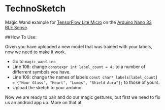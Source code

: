# TechnoSketch

Magic Wand example for [TensorFlow Lite Micro](https://www.tensorflow.org/lite/microcontrollers) on the [Arduino Nano 33 BLE Sense](https://store.arduino.cc/usa/tiny-machine-learning-kit).


##How To Use:

Given you have uploaded a new model that was trained with your labels, now we need to make it work. 
- Go to `magic_wand.ino`
- Line 108: change `constexpr int label_count = 4;` to a number of differrent symbols you have.
- Line 109: change the names of labels `const char* labels[label_count] = {"Hour Glass", "Heart", "Lumos", "Shield Aura"};` to those of yours.
- Upload the sketch to your arduino.

Now we are ready to pair and do our magic gestures, but first we need to fix us an android app up.
More on that at 
